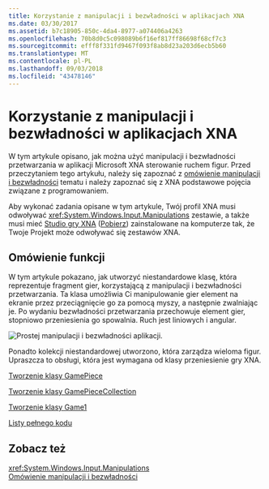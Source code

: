 ```yaml
---
title: Korzystanie z manipulacji i bezwładności w aplikacjach XNA
ms.date: 03/30/2017
ms.assetid: b7c18905-850c-4da4-8977-a074406a4263
ms.openlocfilehash: 70b8d0c5c098089b6f16ef817ff86698f68cf7c3
ms.sourcegitcommit: efff8f331fd9467f093f8ab8d23a203d6ecb5b60
ms.translationtype: MT
ms.contentlocale: pl-PL
ms.lasthandoff: 09/03/2018
ms.locfileid: "43478146"
---
```

# <a name="using-manipulations-and-inertia-in-an-xna-application"></a>Korzystanie z manipulacji i bezwładności w aplikacjach XNA
W tym artykule opisano, jak można użyć manipulacji i bezwładności przetwarzania w aplikacji Microsoft XNA sterowanie ruchem figur. Przed przeczytaniem tego artykułu, należy się zapoznać z [omówienie manipulacji i bezwładności](../../../docs/framework/common-client-technologies/manipulations-and-inertia-overview.md) tematu i należy zapoznać się z XNA podstawowe pojęcia związane z programowaniem.  
  
 Aby wykonać zadania opisane w tym artykule, Twój profil XNA musi odwoływać <xref:System.Windows.Input.Manipulations> zestawie, a także musi mieć [Studio gry XNA](https://msdn.microsoft.com/library/bb200104.aspx) ([Pobierz](https://www.microsoft.com/downloads/details.aspx?FamilyId=7D70D6ED-1EDD-4852-9883-9A33C0AD8FEE&displaylang=en)) zainstalowane na komputerze tak, że Twoje Projekt może odwoływać się zestawów XNA.  
  
## <a name="overview-of-functionality"></a>Omówienie funkcji  
 W tym artykule pokazano, jak utworzyć niestandardowe klasę, która reprezentuje fragment gier, korzystającą z manipulacji i bezwładności przetwarzania. Ta klasa umożliwia Ci manipulowanie gier element na ekranie przez przeciągnięcie go za pomocą myszy, a następnie zwalniając je. Po wydaniu bezwładności przetwarzania przechowuje element gier, stopniowo przeniesienia go spowalnia. Ruch jest liniowych i angular.  
  
 ![Prostej manipulacji i bezwładności aplikacji. ](../../../docs/framework/common-client-technologies/media/ndp-gamexna.jpg "NDP_GameXna")  
  
 Ponadto kolekcji niestandardowej utworzono, która zarządza wieloma figur. Upraszcza to obsługi, która jest wymagana od klasy przeniesienie gry XNA.  
  
 [Tworzenie klasy GamePiece](../../../docs/framework/common-client-technologies/creating-the-gamepiece-class.md)  
  
 [Tworzenie klasy GamePieceCollection](../../../docs/framework/common-client-technologies/creating-the-gamepiececollection-class.md)  
  
 [Tworzenie klasy Game1](../../../docs/framework/common-client-technologies/creating-the-game1-class.md)  
  
 [Listy pełnego kodu](../../../docs/framework/common-client-technologies/full-code-listings.md)  
  
## <a name="see-also"></a>Zobacz też  
 <xref:System.Windows.Input.Manipulations>  
 [Omówienie manipulacji i bezwładności](../../../docs/framework/common-client-technologies/manipulations-and-inertia-overview.md)

